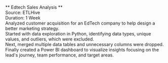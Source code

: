 ** Edtech Sales Analysis **   
Source: ETLHive   
Duration: 1 Week  
Analyzed customer acquisition for an EdTech company to help design a better marketing strategy.   
Started with data exploration in Python, identifying data types, unique values, and outliers, which were excluded.   
Next, merged multiple data tables and unnecessary columns were dropped.  
Finally created a Power BI dashboard to visualize insights focusing on the lead's journey, team performance, and target areas.
